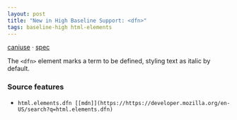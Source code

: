 ```yaml
---
layout: post
title: "New in High Baseline Support: <dfn>"
tags: baseline-high html-elements
---
```


[caniuse](https://caniuse.com/?search=dfn) · [spec](https://html.spec.whatwg.org/multipage/text-level-semantics.html#the-dfn-element)

The `<dfn>` element marks a term to be defined, styling text as italic by default.

### Source features

- ``html.elements.dfn [[mdn]](https://https://developer.mozilla.org/en-US/search?q=html.elements.dfn)``

